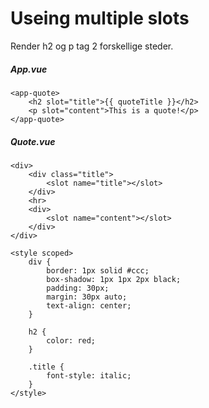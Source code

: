 # Useing multiple slots
Render h2 og p tag 2 forskellige steder.  

##### App.vue
```
<app-quote>
    <h2 slot="title">{{ quoteTitle }}</h2>
    <p slot="content">This is a quote!</p>
</app-quote>
```
##### Quote.vue
```
<div>
    <div class="title">
        <slot name="title"></slot>
    </div>
    <hr>
    <div>
        <slot name="content"></slot>
    </div>
</div>

<style scoped>
    div {
        border: 1px solid #ccc;
        box-shadow: 1px 1px 2px black;
        padding: 30px;
        margin: 30px auto;
        text-align: center;
    }
    
    h2 {
        color: red;
    }

    .title {
        font-style: italic;
    }
</style>
```

